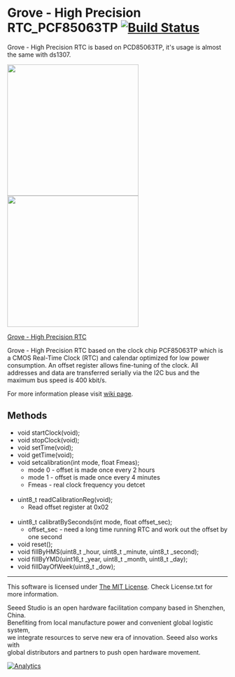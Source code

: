 # Grove - High Precision RTC_PCF85063TP  [![Build Status](https://travis-ci.com/Seeed-Studio/Grove_High_Precision_RTC_PCF85063TP.svg?branch=master)](https://travis-ci.com/Seeed-Studio/Grove_High_Precision_RTC_PCF85063TP)
Grove - High Precision RTC is based on PCD85063TP, it's usage is almost the same with ds1307.

<img src=https://statics3.seeedstudio.com/seeed/img/2016-11/1GtDOEsSVtk0i3pa5JBXOSTb.jpg width=300><img src=https://statics3.seeedstudio.com/seeed/img/2016-11/brK2Tu9LnaVBztZnmbP8x0we.jpg width=300>

[Grove - High Precision RTC](https://www.seeedstudio.com/Grove-High-Precision-RTC-p-2741.html)

Grove - High Precision RTC based on the clock chip PCF85063TP which is a CMOS Real-Time Clock (RTC) and calendar optimized for low power consumption. An offset register allows fine-tuning of the clock. All addresses and data are transferred serially via the I2C bus and the maximum bus speed is 400 kbit/s.

For more information please visit [wiki page](http://wiki.seeedstudio.com/Grove_High_Precision_RTC/).

## Methods

* void startClock(void);
* void stopClock(void);
* void setTime(void);
* void getTime(void);
* void setcalibration(int mode, float Fmeas);  <br>
  - mode 0 - offset is made once every 2 hours <br>
  - mode 1 - offset is made once every 4 minutes <br>
  - Fmeas - real clock frequency you detcet <br><br>
* uint8_t readCalibrationReg(void); <br>
  - Read offset register at 0x02 <br><br>
* uint8_t calibratBySeconds(int mode, float offset_sec);
  - offset_sec - need a long time running RTC and work out the offset by one second 
* void reset();
* void fillByHMS(uint8_t _hour, uint8_t _minute, uint8_t _second);
* void fillByYMD(uint16_t _year, uint8_t _month, uint8_t _day);
* void fillDayOfWeek(uint8_t _dow);

----

This software is licensed under [The MIT License](http://opensource.org/licenses/mit-license.php). Check License.txt for more information.<br>


Seeed Studio is an open hardware facilitation company based in Shenzhen, China. <br>
Benefiting from local manufacture power and convenient global logistic system, <br>
we integrate resources to serve new era of innovation. Seeed also works with <br>
global distributors and partners to push open hardware movement.<br>


[![Analytics](https://ga-beacon.appspot.com/UA-46589105-3/Grove_High_Precision_RTC_PCF85063TP)](https://github.com/igrigorik/ga-beacon)

